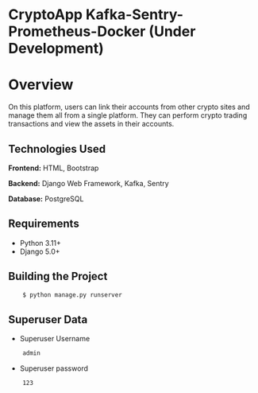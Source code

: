 # CryptoApp Kafka-Sentry-Prometheus-Docker (Under Development)

# Overview

On this platform, users can link their accounts from other crypto sites and manage them all from a single platform. They can perform crypto trading transactions and view the assets in their accounts.



## Technologies Used
**Frontend:** HTML, Bootstrap

**Backend:** Django Web Framework, Kafka, Sentry

**Database:** PostgreSQL


## Requirements
* Python 3.11+
* Django 5.0+


## Building the Project

```sh
    $ python manage.py runserver
```

## Superuser Data

- Superuser Username
```sh
    admin
```
- Superuser password
```sh
    123
```



